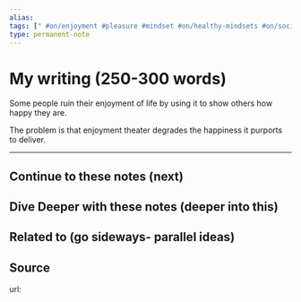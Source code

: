 ```yaml
---
alias: 
tags: [" #on/enjoyment #pleasure #mindset #on/healthy-mindsets #on/social-media  "]
type: permanent-note
---
```


# My writing (250-300 words)

Some people ruin their enjoyment of life by using it to show others how happy they are.

The problem is that enjoyment theater degrades the happiness it purports to deliver.

---
## Continue to these notes (next)

## Dive Deeper with these notes (deeper into this)
		
## Related to (go sideways- parallel ideas)
	
## Source
url: 
